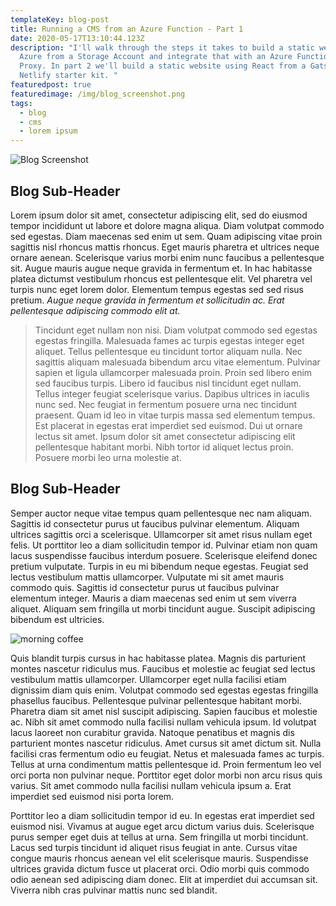 ```yaml
---
templateKey: blog-post
title: Running a CMS from an Azure Function - Part 1
date: 2020-05-17T13:10:44.123Z
description: "I'll walk through the steps it takes to build a static website in
  Azure from a Storage Account and integrate that with an Azure Function &
  Proxy. In part 2 we'll build a static website using React from a Gatsby
  Netlify starter kit. "
featuredpost: true
featuredimage: /img/blog_screenshot.png
tags:
  - blog
  - cms
  - lorem ipsum
---
```

![Blog Screenshot](/img/blog_screenshot.png "Blog Screenshot")

## Blog Sub-Header

Lorem ipsum dolor sit amet, consectetur adipiscing elit, sed do eiusmod tempor incididunt ut labore et dolore magna aliqua. Diam volutpat commodo sed egestas. Diam maecenas sed enim ut sem. Quam adipiscing vitae proin sagittis nisl rhoncus mattis rhoncus. Eget mauris pharetra et ultrices neque ornare aenean. Scelerisque varius morbi enim nunc faucibus a pellentesque sit. Augue mauris augue neque gravida in fermentum et. In hac habitasse platea dictumst vestibulum rhoncus est pellentesque elit. Vel pharetra vel turpis nunc eget lorem dolor. Elementum tempus egestas sed sed risus pretium. *Augue neque gravida in fermentum et sollicitudin ac. Erat pellentesque adipiscing commodo elit at.*

> Tincidunt eget nullam non nisi. Diam volutpat commodo sed egestas egestas fringilla. Malesuada fames ac turpis egestas integer eget aliquet. Tellus pellentesque eu tincidunt tortor aliquam nulla. Nec sagittis aliquam malesuada bibendum arcu vitae elementum. Pulvinar sapien et ligula ullamcorper malesuada proin. Proin sed libero enim sed faucibus turpis. Libero id faucibus nisl tincidunt eget nullam. Tellus integer feugiat scelerisque varius. Dapibus ultrices in iaculis nunc sed. Nec feugiat in fermentum posuere urna nec tincidunt praesent. Quam id leo in vitae turpis massa sed elementum tempus. Est placerat in egestas erat imperdiet sed euismod. Dui ut ornare lectus sit amet. Ipsum dolor sit amet consectetur adipiscing elit pellentesque habitant morbi. Nibh tortor id aliquet lectus proin. Posuere morbi leo urna molestie at.

## Blog Sub-Header

Semper auctor neque vitae tempus quam pellentesque nec nam aliquam. Sagittis id consectetur purus ut faucibus pulvinar elementum. Aliquam ultrices sagittis orci a scelerisque. Ullamcorper sit amet risus nullam eget felis. Ut porttitor leo a diam sollicitudin tempor id. Pulvinar etiam non quam lacus suspendisse faucibus interdum posuere. Scelerisque eleifend donec pretium vulputate. Turpis in eu mi bibendum neque egestas. Feugiat sed lectus vestibulum mattis ullamcorper. Vulputate mi sit amet mauris commodo quis. Sagittis id consectetur purus ut faucibus pulvinar elementum integer. Mauris a diam maecenas sed enim ut sem viverra aliquet. Aliquam sem fringilla ut morbi tincidunt augue. Suscipit adipiscing bibendum est ultricies.

![morning coffee](/img/chemex.jpg "RISE & GRIND")

Quis blandit turpis cursus in hac habitasse platea. Magnis dis parturient montes nascetur ridiculus mus. Faucibus et molestie ac feugiat sed lectus vestibulum mattis ullamcorper. Ullamcorper eget nulla facilisi etiam dignissim diam quis enim. Volutpat commodo sed egestas egestas fringilla phasellus faucibus. Pellentesque pulvinar pellentesque habitant morbi. Pharetra diam sit amet nisl suscipit adipiscing. Sapien faucibus et molestie ac. Nibh sit amet commodo nulla facilisi nullam vehicula ipsum. Id volutpat lacus laoreet non curabitur gravida. Natoque penatibus et magnis dis parturient montes nascetur ridiculus. Amet cursus sit amet dictum sit. Nulla facilisi cras fermentum odio eu feugiat. Netus et malesuada fames ac turpis. Tellus at urna condimentum mattis pellentesque id. Proin fermentum leo vel orci porta non pulvinar neque. Porttitor eget dolor morbi non arcu risus quis varius. Sit amet commodo nulla facilisi nullam vehicula ipsum a. Erat imperdiet sed euismod nisi porta lorem.

Porttitor leo a diam sollicitudin tempor id eu. In egestas erat imperdiet sed euismod nisi. Vivamus at augue eget arcu dictum varius duis. Scelerisque purus semper eget duis at tellus at urna. Sem fringilla ut morbi tincidunt. Lacus sed turpis tincidunt id aliquet risus feugiat in ante. Cursus vitae congue mauris rhoncus aenean vel elit scelerisque mauris. Suspendisse ultrices gravida dictum fusce ut placerat orci. Odio morbi quis commodo odio aenean sed adipiscing diam donec. Elit at imperdiet dui accumsan sit. Viverra nibh cras pulvinar mattis nunc sed blandit.